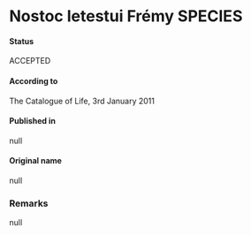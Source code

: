 # Nostoc letestui Frémy SPECIES

#### Status
ACCEPTED

#### According to
The Catalogue of Life, 3rd January 2011

#### Published in
null

#### Original name
null

### Remarks
null